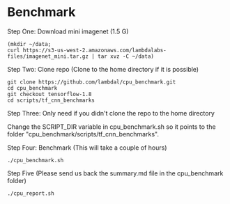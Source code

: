 Benchmark
===

Step One: Download mini imagenet (1.5 G)

```
(mkdir ~/data;
curl https://s3-us-west-2.amazonaws.com/lambdalabs-files/imagenet_mini.tar.gz | tar xvz -C ~/data)
```

Step Two: Clone repo (Clone to the home directory if it is possible)

```
git clone https://github.com/lambdal/cpu_benchmark.git
cd cpu_benchmark
git checkout tensorflow-1.8
cd scripts/tf_cnn_benchmarks
```

Step Three: Only need if you didn't clone the repo to the home directory

Change the SCRIPT_DIR variable in cpu_benchmark.sh so it points to the folder "cpu_benchmark/scripts/tf_cnn_benchmarks".


Step Four: Benchmark (This will take a couple of hours)

```
./cpu_benchmark.sh
```

Step Five (Please send us back the summary.md file in the cpu_benchmark folder)

```
./cpu_report.sh
```
